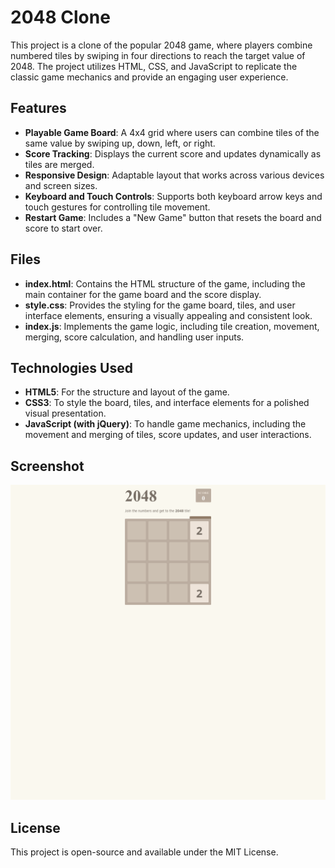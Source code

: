 # 2048 Clone

This project is a clone of the popular 2048 game, where players combine numbered tiles by swiping in four directions to reach the target value of 2048. The project utilizes HTML, CSS, and JavaScript to replicate the classic game mechanics and provide an engaging user experience.

## Features
- **Playable Game Board**: A 4x4 grid where users can combine tiles of the same value by swiping up, down, left, or right.
- **Score Tracking**: Displays the current score and updates dynamically as tiles are merged.
- **Responsive Design**: Adaptable layout that works across various devices and screen sizes.
- **Keyboard and Touch Controls**: Supports both keyboard arrow keys and touch gestures for controlling tile movement.
- **Restart Game**: Includes a "New Game" button that resets the board and score to start over.

## Files
- **index.html**: Contains the HTML structure of the game, including the main container for the game board and the score display.
- **style.css**: Provides the styling for the game board, tiles, and user interface elements, ensuring a visually appealing and consistent look.
- **index.js**: Implements the game logic, including tile creation, movement, merging, score calculation, and handling user inputs.

## Technologies Used
- **HTML5**: For the structure and layout of the game.
- **CSS3**: To style the board, tiles, and interface elements for a polished visual presentation.
- **JavaScript (with jQuery)**: To handle game mechanics, including the movement and merging of tiles, score updates, and user interactions.

## Screenshot
![2048 Clone Screenshot](2048CloneDemo.png)

## License
This project is open-source and available under the MIT License.

